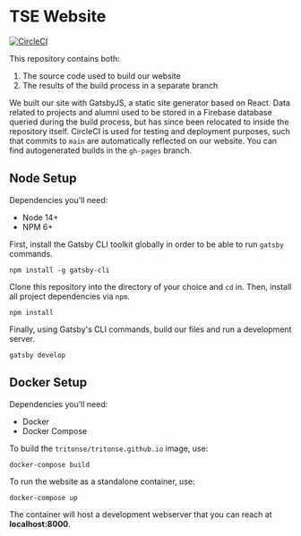 # TSE Website 

[![CircleCI](https://circleci.com/gh/TritonSE/tritonse.github.io?style=shield)](https://circleci.com/gh/TritonSE/tritonse.github.io)

This repository contains both:
  1. The source code used to build our website 
  2. The results of the build process in a separate branch

We built our site with GatsbyJS, a static site generator based on React.
Data related to projects and alumni used to be stored in a Firebase 
database queried during the build process, but has since been relocated
to inside the repository itself. CircleCI is used for testing and deployment 
purposes, such that commits to `main` are automatically reflected on 
our website. You can find autogenerated builds in the `gh-pages` branch.

## Node Setup

Dependencies you'll need:
* Node 14+
* NPM 6+

First, install the Gatsby CLI toolkit globally in order to be able 
to run `gatsby` commands.

```
npm install -g gatsby-cli 
```

Clone this repository into the directory of your choice and `cd` in.
Then, install all project dependencies via `npm`.

```
npm install 
```

Finally, using Gatsby's CLI commands, build our files and run a 
development server.

```
gatsby develop
```

## Docker Setup

Dependencies you'll need:
* Docker
* Docker Compose

To build the `tritonse/tritonse.github.io` image, use:

```
docker-compose build
```

To run the website as a standalone container, use:

```
docker-compose up
```

The container will host a development webserver that you can
reach at **localhost:8000**.
